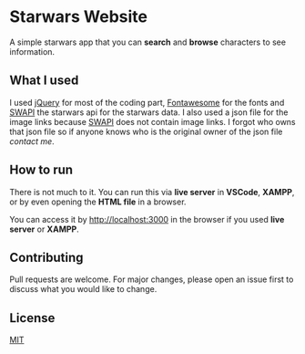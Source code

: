 # Starwars Website

A simple starwars app that you can **search** and **browse** characters to see information.

## What I used

I used [jQuery](https://jquery.com/) for most of the coding part, [Fontawesome](https://fontawesome.com/) for the fonts and [SWAPI](https://swapi.co/) the starwars api for the starwars data. I also used a json file for the image links because [SWAPI](https://swapi.co/) does not contain image links. I forgot who owns that json file so if anyone knows who is the original owner of the json file *contact me*.

## How to run

There is not much to it. You can run this via __live server__ in **VSCode**, **XAMPP**, or by even opening the **HTML file** in a browser.

You can access it  by
[http://localhost:3000](http://localhost) in the browser if you used **live server** or **XAMPP**.


## Contributing
Pull requests are welcome. For major changes, please open an issue first to discuss what you would like to change.


## License
[MIT](https://choosealicense.com/licenses/mit/)
